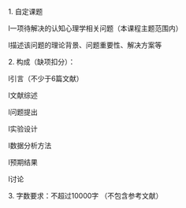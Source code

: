 1. 自定课题  

l一项待解决的认知心理学相关问题（本课程主题范围内）

l描述该问题的理论背景、问题重要性、解决方案等

2. 构成（缺项扣分）：

l引言（不少于6篇文献）

l文献综述

l问题提出

l实验设计

l数据分析方法

l预期结果

l讨论

3. 字数要求：不超过10000字 （不包含参考文献）